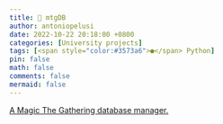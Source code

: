 ```yaml
---
title: 🎴 mtgDB
author: antoniopelusi
date: 2022-10-22 20:18:00 +0800
categories: [University projects]
tags: [<span style="color:#3573a6">●</span> Python]
pin: false
math: false
comments: false
mermaid: false
---
```


[GithubLink]: https://github.com/antoniopelusi/mtgDB

[A Magic The Gathering database manager.][GithubLink]